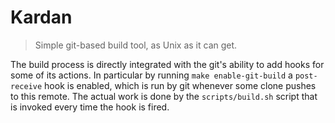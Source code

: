 # Kardan

> Simple git-based build tool, as Unix as it can get.

The build process is directly integrated with the git's ability to add hooks for some of its actions. In particular by running `make enable-git-build` a `post-receive` hook is enabled, which is run by git whenever some clone pushes to this remote. The actual work is done by the `scripts/build.sh` script that is invoked every time the hook is fired.

